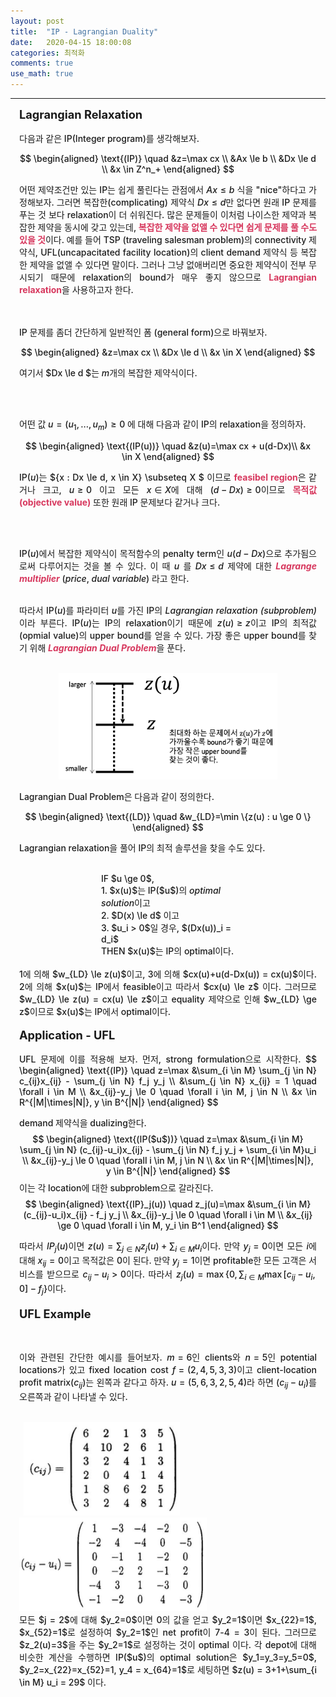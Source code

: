 ```yaml
---
layout: post
title:  "IP - Lagrangian Duality"
date:   2020-04-15 18:00:08
categories: 최적화
comments: true 
use_math: true
---
```

-----
<div style = "font-weight:500; font-size:1.0em; margin-left: 1em; margin-right: 1em;text-align:justify; ">

<span style = "font-weight:700; font-size:1.3em;  margin-right: 1em;">
Lagrangian Relaxation
</span>
<br><br>
다음과 같은 IP(Integer program)를 생각해보자. 

$$
\begin{aligned}
    \text{(IP)} \quad &z=\max cx \\
    &Ax \le b \\
    &Dx \le d  \\
    &x \in Z^n_+
\end{aligned}
$$

어떤 제약조건만 있는 IP는 쉽게 풀린다는 관점에서 $Ax \le b$ 식을 "nice"하다고 가정해보자. 그러면 복잡한(complicating) 제약식 $Dx \le d$만 없다면 원래 IP 문제를 푸는 것 보다 relaxation이 더 쉬워진다. 많은 문제들이 이처럼 나이스한 제약과 복잡한 제약을 동시에 갖고 있는데, <b style = "color:#d7385e;font-size:1.2">복잡한 제약을 없앨 수 있다면 쉽게 문제를 풀 수도 있을 것</b>이다. 예를 들어 TSP (traveling salesman problem)의 connectivity 제약식, UFL(uncapacitated facility location)의 client demand 제약식 등 복잡한 제약을 없앨 수 있다면 말이다. 그러나 그냥 없애버리면 중요한 제약식이 전부 무시되기 때문에 relaxation의 bound가 매우 좋지 않으므로 <b style = "color:#d7385e;font-size:1.2">Lagrangian relaxation</b>을 사용하고자 한다. 

<br><br>
IP 문제를 좀더 간단하게 일반적인 폼 (general form)으로 바꿔보자. 

$$
\begin{aligned}
    &z=\max cx \\
    &Dx \le d  \\
    &x \in X
\end{aligned}
$$

여기서 $Dx \le d $는 $m$개의 복잡한 제약식이다. 

<br><br>

어떤 값 $u = (u_1, ... , u_m) \ge 0$ 에 대해 다음과 같이 IP의 relaxation을 정의하자. 

$$
\begin{aligned}
    \text{(IP(u))} \quad &z(u)=\max cx + u(d-Dx)\\
    &x \in X
\end{aligned}
$$

IP($u$)는 $\{x : Dx \le d, x \in X\} \subseteq X $ 이므로 <b style = "color:#d7385e;font-size:1.2">feasibel region</b>은 같거나 크고, $u \ge 0$ 이고 모든 $x \in X$에 대해 $(d-Dx) \ge 0$이므로 <b style = "color:#d7385e;font-size:1.2">목적값(objective value)</b> 또한 원래 IP 문제보다 같거나 크다. 

<br><br>

IP($u$)에서 복잡한 제약식이 목적함수의 penalty term인 $u(d-Dx)$으로 추가됨으로써 다루어지는 것을 볼 수 있다. 이 때 $u$ 를 $Dx \le d$ 제약에 대한 <i><b style = "color:#d7385e; ">Lagrange multiplier</b></i> (<i>price</i>, <i>dual variable</i>) 라고 한다. 
<br><br>

따라서 IP($u$)를 파라미터 $u$를 가진 IP의 <i>Lagrangian relaxation (subproblem)</i>이라 부른다. IP($u$)는 IP의 relaxation이기 때문에 $z(u) \ge z$이고 IP의 최적값(opmial value)의 upper bound를 얻을 수 있다. 가장 좋은 upper bound를 찾기 위해 <i><b style = "color:#d7385e;font-size:1.2">Lagrangian Dual Problem</b></i>을 푼다. 
<br><br>

<p align="center">
<img src="/images/post_img/max_relaxation_bound.png" width="350" height="170">
</p>
Lagrangian Dual Problem은 다음과 같이 정의한다. 

$$
\begin{aligned}
    \text{(LD)} \quad &w_{LD}=\min \{z(u) : u \ge 0 \} 
\end{aligned}
$$

Lagrangian relaxation을 풀어 IP의 최적 솔루션을 찾을 수도 있다.
<br><br>

<div style = "border: 0px solid red; text-align: left; margin: 0 auto; width:45% ">
 IF $u \ge 0$, <br>
1. $x(u)$는 IP($u$)의 <i>optimal solution</i>이고 <br>
2. $D(x) \le d$ 이고 <br>  
3. $u_i > 0$일 경우, $(Dx(u))_i = d_i$<br>
THEN $x(u)$는 IP의 optimal이다.
</div>
<br>
1에 의해 $w_{LD} \le z(u)$이고, 3에 의해 $cx(u)+u(d-Dx(u)) = cx(u)$이다. 2에 의해 $x(u)$는 IP에서 feasible이고 따라서 $cx(u) \le z$ 이다. 그러므로 $w_{LD} \le z(u) = cx(u) \le z$이고 equality 제약으로 인해 $w_{LD} \ge z$이므로 $x(u)$는 IP에서 optimal이다. 
<br><br>
<span style = "font-weight:700; font-size:1.3em;  margin-right: 1em;">
Application - UFL
</span>
<br><br>
UFL 문제에 이를 적용해 보자. 먼저, strong formulation으로 시작한다. 
$$
\begin{aligned}
    \text{(IP)} \quad z=\max &\sum_{i \in M} \sum_{j \in N} c_{ij}x_{ij} - \sum_{j \in N} f_j y_j \\
    &\sum_{j \in N} x_{ij} = 1 \quad \forall i \in M  \\
    &x_{ij}-y_j \le 0 \quad \forall i \in M, j \in N \\ 
    &x \in R^{|M|\times|N|}, y \in B^{|N|}
\end{aligned}
$$

demand 제약식을 dualizing한다.
$$
\begin{aligned}
    \text{(IP($u$))} \quad z=\max &\sum_{i \in M} \sum_{j \in N} (c_{ij}-u_i)x_{ij} - \sum_{j \in N} f_j y_j + \sum_{i \in M}u_i \\
    &x_{ij}-y_j \le 0 \quad \forall i \in M, j \in N \\ 
    &x \in R^{|M|\times|N|}, y \in B^{|N|}
\end{aligned}
$$
이는 각 location에 대한 subproblem으로 갈라진다. 
$$
\begin{aligned}
    \text{(IP}_j(u)) \quad z_j(u)=\max &\sum_{i \in M} (c_{ij}-u_i)x_{ij} - f_j y_j \\
    &x_{ij}-y_j \le 0 \quad \forall i \in M \\ 
    &x_{ij} \ge 0 \quad \forall i \in M, y_i \in B^1
\end{aligned}
$$

따라서 $IP_j(u)$이면 $z(u) = \sum_{j \in N} z_j(u) + \sum_{i \in M} u_i$이다. 
만약 $y_j = 0$이면 모든 $i$에 대해 $x_{ij} = 0$이고 목적값은 0이 된다. 만약 $y_j=1$이면 profitable한 모든 고객은 서비스를 받으므로 $c_{ij}-u_i >0$이다. 따라서 $z_j(u) = \max \{0, \sum_{i \in M} \max [c_{ij}-u_i, 0]-f_j\}$이다.
<br><br>
<span style = "font-weight:700; font-size:1.3em;  margin-right: 1em;">
UFL Example
</span>

<br><br>
이와 관련된 간단한 예시를 들어보자. $m = 6$인 clients와 $n=5$인 potential locations가 있고 fixed location cost $f = (2,4,5,3,3)$이고 client-location profit matrix($c_{ij}$)는 왼쪽과 같다고 하자. $u=(5,6,3,2,5,4)$라 하면 ($c_{ij}-u_i$)를 오른쪽과 같이 나타낼 수 있다. 
<br><br>

<div style="display: inline-block; margin-left: 0.5em; margin-right: 0.5em; ">
<img src="/images/post_img/ex1.png" width="250" height="150"  >
</div>
<div style="display: inline-block; margin-right: 0.5em; ">
<img src="/images/post_img/ex2.png" width="300" height="150" >
</div>
<br>
모든 $j = 2$에 대해 $y_2=0$이면 0의 값을 얻고 $y_2=1$이면 $x_{22}=1$, $x_{52}=1$로 설정하여 $y_2=1$인 net profit이 7-4 = 3이 된다. 그러므로 $z_2(u)=3$을 주는 $y_2=1$로 설정하는 것이 optimal 이다. 각 depot에 대해 비슷한 계산을 수행하면 IP($u$)의 optimal solution은 $y_1=y_3=y_5=0$, $y_2=x_{22}=x_{52}=1, y_4 = x_{64}=1$로 세팅하면 $z(u) = 3+1+\sum_{i \in M} u_i = 29$ 이다. 

<br><br>
<!-- <span style="background-color: #f3c623"> -->